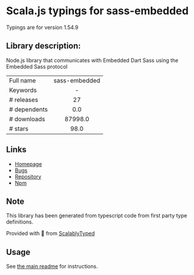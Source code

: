 
# Scala.js typings for sass-embedded

Typings are for version 1.54.9

## Library description:
Node.js library that communicates with Embedded Dart Sass using the Embedded Sass protocol

|                    |                 |
| ------------------ | :-------------: |
| Full name          | sass-embedded |
| Keywords           | - |
| # releases         | 27 |
| # dependents       | 0.0 |
| # downloads        | 87998.0 |
| # stars            | 98.0 |

## Links
- [Homepage](https://github.com/sass/embedded-host-node#readme)
- [Bugs](https://github.com/sass/embedded-host-node/issues)
- [Repository](https://github.com/sass/embedded-host-node)
- [Npm](https://www.npmjs.com/package/sass-embedded)
    


## Note
This library has been generated from typescript code from first party type definitions.

Provided with :purple_heart: from [ScalablyTyped](https://github.com/oyvindberg/ScalablyTyped)

## Usage
See [the main readme](../../readme.md) for instructions.


